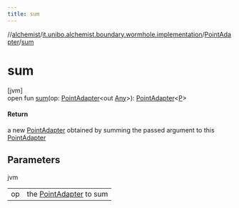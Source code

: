 ```yaml
---
title: sum
---
```

//[alchemist](../../../index.html)/[it.unibo.alchemist.boundary.wormhole.implementation](../index.html)/[PointAdapter](index.html)/[sum](sum.html)



# sum



[jvm]\
open fun [sum](sum.html)(op: [PointAdapter](index.html)<out [Any](https://kotlinlang.org/api/latest/jvm/stdlib/kotlin/-any/index.html)>): [PointAdapter](index.html)<[P](../../it.unibo.alchemist.boundary.wormhole.interfaces/-wormhole2-d/index.html)>



#### Return



a new [PointAdapter](index.html) obtained by summing the passed argument to this [PointAdapter](index.html)



## Parameters


jvm

| | |
|---|---|
| op | the [PointAdapter](index.html) to sum |




